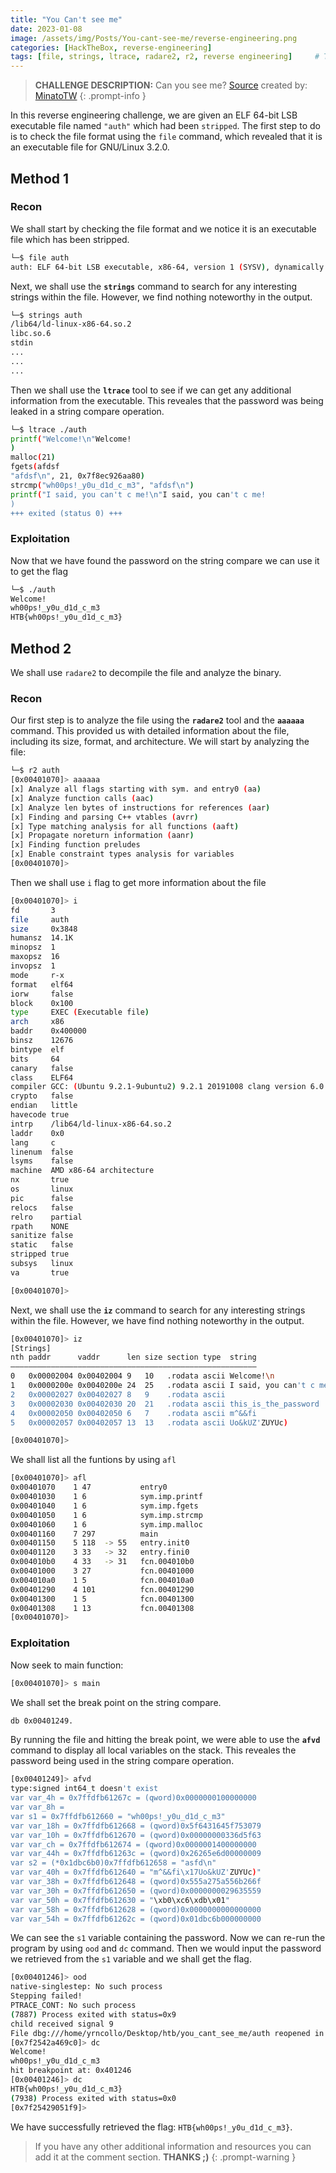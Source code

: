 ```yaml
---
title: "You Can't see me"
date: 2023-01-08 
image: /assets/img/Posts/You-cant-see-me/reverse-engineering.png
categories: [HackTheBox, reverse-engineering]
tags: [file, strings, ltrace, radare2, r2, reverse engineering]     # TAG names should always be lowercase
---
```

> **CHALLENGE DESCRIPTION:** Can you see me? 
[Source](https://app.hackthebox.com/challenges/you-cant-c-me) created by: [MinatoTW](https://app.hackthebox.com/users/8308)
{: .prompt-info }

In this reverse engineering challenge, we are given an ELF 64-bit LSB executable file named `"auth"` which had been `stripped`. The first step to do is to check the file format using the `file` command, which revealed that it is an executable file for GNU/Linux 3.2.0.

## Method 1 
### Recon

We shall start by checking the file format and we notice it is an executable file which has been stripped.

```bash
└─$ file auth 
auth: ELF 64-bit LSB executable, x86-64, version 1 (SYSV), dynamically linked, interpreter /lib64/ld-linux-x86-64.so.2, for GNU/Linux 3.2.0, stripped
```
Next, we shall use the **`strings`** command to search for any interesting strings within the file. However, we find nothing noteworthy in the output.

```bash
└─$ strings auth           
/lib64/ld-linux-x86-64.so.2
libc.so.6
stdin
...
...
...
```

Then we shall use the **`ltrace`** tool to see if we can get any additional information from the executable. This reveales that the password was being leaked in a string compare operation.

```bash
└─$ ltrace ./auth 
printf("Welcome!\n"Welcome!
)                                                                                     = 9
malloc(21)                                                                                               = 0x206e6b0
fgets(afdsf
"afdsf\n", 21, 0x7f8ec926aa80)                                                                     = 0x206e6b0
strcmp("wh00ps!_y0u_d1d_c_m3", "afdsf\n")                                                                = 22
printf("I said, you can't c me!\n"I said, you can't c me!
)                                                                      = 24
+++ exited (status 0) +++
```

### Exploitation

Now that we have found the password on the string compare we can use it to get the flag

```bash
└─$ ./auth
Welcome!
wh00ps!_y0u_d1d_c_m3
HTB{wh00ps!_y0u_d1d_c_m3}
```

## Method 2

We shall use `radare2` to decompile the file and analyze the binary.
### Recon

Our first step is to analyze the file using the **`radare2`** tool and the **`aaaaaa`** command. This provided us with detailed information about the file, including its size, format, and architecture.
We will start by analyzing the file:

```bash
└─$ r2 auth 
[0x00401070]> aaaaaa
[x] Analyze all flags starting with sym. and entry0 (aa)
[x] Analyze function calls (aac)
[x] Analyze len bytes of instructions for references (aar)
[x] Finding and parsing C++ vtables (avrr)
[x] Type matching analysis for all functions (aaft)
[x] Propagate noreturn information (aanr)
[x] Finding function preludes
[x] Enable constraint types analysis for variables
[0x00401070]>
```

Then we shall use `i` flag to get more information about the file

```bash
[0x00401070]> i
fd       3
file     auth
size     0x3848
humansz  14.1K
minopsz  1
maxopsz  16
invopsz  1
mode     r-x
format   elf64
iorw     false
block    0x100
type     EXEC (Executable file)
arch     x86
baddr    0x400000
binsz    12676
bintype  elf
bits     64
canary   false
class    ELF64
compiler GCC: (Ubuntu 9.2.1-9ubuntu2) 9.2.1 20191008 clang version 6.0.1-11 (tags/RELEASE_601/final)
crypto   false
endian   little
havecode true
intrp    /lib64/ld-linux-x86-64.so.2
laddr    0x0
lang     c
linenum  false
lsyms    false
machine  AMD x86-64 architecture
nx       true
os       linux
pic      false
relocs   false
relro    partial
rpath    NONE
sanitize false
static   false
stripped true
subsys   linux
va       true

[0x00401070]>
```

Next, we shall use the **`iz`** command to search for any interesting strings within the file. However, we have find nothing noteworthy in the output.

```bash
[0x00401070]> iz
[Strings]
nth paddr      vaddr      len size section type  string
―――――――――――――――――――――――――――――――――――――――――――――――――――――――
0   0x00002004 0x00402004 9   10   .rodata ascii Welcome!\n
1   0x0000200e 0x0040200e 24  25   .rodata ascii I said, you can't c me!
2   0x00002027 0x00402027 8   9    .rodata ascii 
3   0x00002030 0x00402030 20  21   .rodata ascii this_is_the_password
4   0x00002050 0x00402050 6   7    .rodata ascii m^&&fi
5   0x00002057 0x00402057 13  13   .rodata ascii Uo&kUZ'ZUYUc)

[0x00401070]>
```
We shall list all the funtions by using `afl`
```bash
[0x00401070]> afl
0x00401070    1 47           entry0
0x00401030    1 6            sym.imp.printf
0x00401040    1 6            sym.imp.fgets
0x00401050    1 6            sym.imp.strcmp
0x00401060    1 6            sym.imp.malloc
0x00401160    7 297          main
0x00401150    5 118  -> 55   entry.init0
0x00401120    3 33   -> 32   entry.fini0
0x004010b0    4 33   -> 31   fcn.004010b0
0x00401000    3 27           fcn.00401000
0x004010a0    1 5            fcn.004010a0
0x00401290    4 101          fcn.00401290
0x00401300    1 5            fcn.00401300
0x00401308    1 13           fcn.00401308
[0x00401070]>
```
### Exploitation
Now seek to main function:
```bash
[0x00401070]> s main
```

We shall set the break point on the string compare.

```bash
db 0x00401249.
```

By running the file and hitting the break point, we were able to use the **`afvd`** command to display all local variables on the stack. This reveales the password being used in the string compare operation.

```bash
[0x00401249]> afvd
type:signed int64_t doesn't exist
var var_4h = 0x7ffdfb61267c = (qword)0x0000000100000000
var var_8h = 
var s1 = 0x7ffdfb612660 = "wh00ps!_y0u_d1d_c_m3"
var var_18h = 0x7ffdfb612668 = (qword)0x5f6431645f753079
var var_10h = 0x7ffdfb612670 = (qword)0x00000000336d5f63
var var_ch = 0x7ffdfb612674 = (qword)0x0000001400000000
var var_44h = 0x7ffdfb61263c = (qword)0x26265e6d00000009
var s2 = (*0x1dbc6b0)0x7ffdfb612658 = "asfd\n"
var var_40h = 0x7ffdfb612640 = "m^&&fi\x17Uo&kUZ'ZUYUc)"
var var_38h = 0x7ffdfb612648 = (qword)0x555a275a556b266f
var var_30h = 0x7ffdfb612650 = (qword)0x0000000029635559
var var_50h = 0x7ffdfb612630 = "\xb0\xc6\xdb\x01"
var var_58h = 0x7ffdfb612628 = (qword)0x0000000000000000
var var_54h = 0x7ffdfb61262c = (qword)0x01dbc6b000000000
```

We can see the `s1` variable containing the password. Now we can re-run the program by using `ood` and `dc` command. Then we would input the password we retrieved from the `s1` variable and we shall get the flag.
```bash
[0x00401246]> ood 
native-singlestep: No such process
Stepping failed!
PTRACE_CONT: No such process
(7887) Process exited with status=0x9
child received signal 9
File dbg:///home/yrncollo/Desktop/htb/you_cant_see_me/auth reopened in read-write mode
[0x7f2542a469c0]> dc
Welcome!
wh00ps!_y0u_d1d_c_m3
hit breakpoint at: 0x401246
[0x00401246]> dc
HTB{wh00ps!_y0u_d1d_c_m3}
(7938) Process exited with status=0x0
[0x7f25429051f9]>
```
We have successfully retrieved the flag: `HTB{wh00ps!_y0u_d1d_c_m3}`.

> If you have any other additional information and resources you can add it at the comment section. **THANKS ;)**
{: .prompt-warning }
